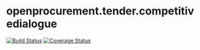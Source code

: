 # openprocurement.tender.competitivedialogue
[![Build Status](https://travis-ci.org/ProzorroUKR/openprocurement.tender.competitivedialogue.svg?branch=master)](https://travis-ci.org/ProzorroUKR/openprocurement.tender.competitivedialogue)
[![Coverage Status](https://coveralls.io/repos/github/ProzorroUKR/openprocurement.tender.competitivedialogue/badge.svg?branch=master)](https://coveralls.io/github/ProzorroUKR/openprocurement.tender.competitivedialogue?branch=master)
